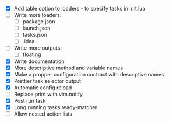 - [x] Add table option to loaders - to specify tasks in init.lua
- [ ] Write more loaders:
    - [ ] package.json
    - [ ] launch.json
    - [ ] tasks.json
    - [ ] .idea
- [ ] Write more outputs:
    - [ ] floating
- [x] Write documentation
- [x] More descriptive method and variable names
- [x] Make a propper configuration contract with descriptive names
- [x] Prettier task selector output
- [x] Automatic config reload
- [ ] Replace print with vim.notify
- [x] Post run task
- [x] Long running tasks ready-matcher
- [ ] Allow nested action lists
